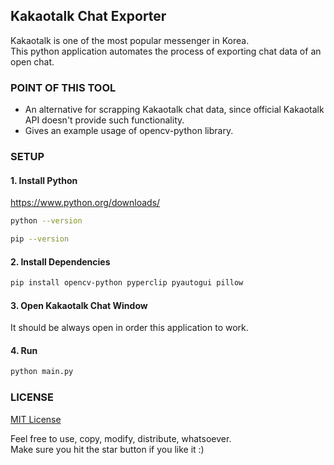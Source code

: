 ## Kakaotalk Chat Exporter

Kakaotalk is one of the most popular messenger in Korea.  
This python application automates the process of exporting chat data of an open chat.

### POINT OF THIS TOOL

- An alternative for scrapping Kakaotalk chat data, since official Kakaotalk API doesn't provide such functionality.
- Gives an example usage of opencv-python library.

### SETUP

#### 1. Install Python

https://www.python.org/downloads/

```zsh
python --version
```
```zsh
pip --version
```

#### 2. Install Dependencies

```zsh
pip install opencv-python pyperclip pyautogui pillow
```

#### 3. Open Kakaotalk Chat Window
It should be always open in order this application to work.

#### 4. Run

```zsh
python main.py
```

### LICENSE

[MIT License](./LICENSE)

Feel free to use, copy, modify, distribute, whatsoever.  
Make sure you hit the star button if you like it :)